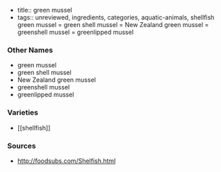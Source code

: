 - title:: green mussel
- tags:: unreviewed, ingredients, categories, aquatic-animals, shellfish
green mussel = green shell mussel = New Zealand green mussel = greenshell mussel = greenlipped mussel

### Other Names

* green mussel
* green shell mussel
* New Zealand green mussel
* greenshell mussel
* greenlipped mussel

### Varieties

* [[shellfish]]

### Sources
* http://foodsubs.com/Shelfish.html
